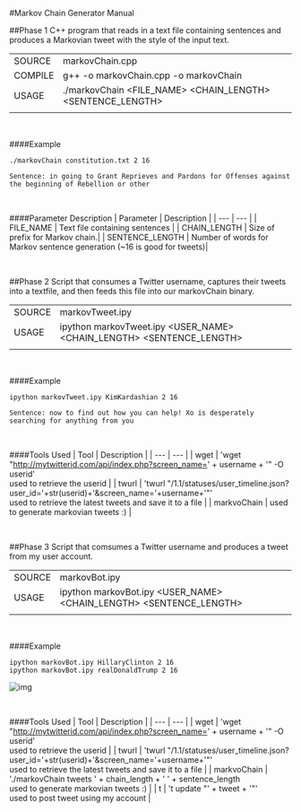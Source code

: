 #Markov Chain Generator Manual

##Phase 1
C++ program that reads in a text file containing sentences and produces a Markovian tweet with the style of the input text.  

|  |  |
| ----------- |:------------------------------------|
| SOURCE |markovChain.cpp|
| COMPILE |g++ -o markovChain.cpp -o markovChain|
| USAGE |./markovChain <FILE_NAME> <CHAIN_LENGTH> <SENTENCE_LENGTH>|
|  |  |

<br />

####Example
```
./markovChain constitution.txt 2 16

Sentence: in going to Grant Reprieves and Pardons for Offenses against the beginning of Rebellion or other

```
<br />

####Parameter Description
| Parameter | Description |
| --- | --- |
| FILE_NAME | Text file containing sentences |
| CHAIN_LENGTH | Size of prefix for Markov chain.| 
| SENTENCE_LENGTH | Number of words for Markov sentence generation (~16 is good for tweets)|

<br />

##Phase 2
Script that consumes a Twitter username, captures their tweets into a textfile, and then feeds this file into our markovChain binary.

|  |  |
| ----------- |:------------------------------------|
| SOURCE |markovTweet.ipy|
| USAGE |ipython markovTweet.ipy <USER_NAME> <CHAIN_LENGTH> <SENTENCE_LENGTH>|
|  |  |

<br />

####Example
```
ipython markovTweet.ipy KimKardashian 2 16

Sentence: now to find out how you can help! Xo is desperately searching for anything from you

```
<br />

####Tools Used
| Tool | Description |
| --- | --- |
| wget | 'wget "http://mytwitterid.com/api/index.php?screen_name=' + username + '" -O userid' <br />used to retrieve the userid |
| twurl | 'twurl \"/1.1/statuses/user_timeline.json?user_id='+str(userid)+'&screen_name='+username+'\"' <br />used to retrieve the latest tweets and save it to a file | 
| markvoChain | used to generate markovian tweets :) |

<br />

##Phase 3
Script that comsumes a Twitter username and produces a tweet from my user account.

|  |  |
| ----------- |:------------------------------------|
| SOURCE |markovBot.ipy|
| USAGE |ipython markovBot.ipy <USER_NAME> <CHAIN_LENGTH> <SENTENCE_LENGTH>|
|  |  |

<br />

####Example
```
ipython markovBot.ipy HillaryClinton 2 16
ipython markovBot.ipy realDonaldTrump 2 16
```

![img](https://github.com/kkatayama/project1/blob/master/trump_vs_clinton.png?raw=true)

<br />

####Tools Used
| Tool | Description |
| --- | --- |
| wget | 'wget "http://mytwitterid.com/api/index.php?screen_name=' + username + '" -O userid' <br />used to retrieve the userid |
| twurl | 'twurl \"/1.1/statuses/user_timeline.json?user_id='+str(userid)+'&screen_name='+username+'\"' <br />used to retrieve the latest tweets and save it to a file | 
| markvoChain | './markovChain tweets ' + chain_length + ' ' + sentence_length <br />used to generate markovian tweets :) |
| t | 't update \"' + tweet + '\"' <br />used to post tweet using my account |

<br />
